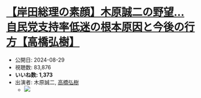 # [【岸田総理の素顔】木原誠二の野望...自民党支持率低迷の根本原因と今後の行方【高橋弘樹】](https://www.youtube.com/watch?v=XasgM4vhU9I)
-   公開日: 2024-08-29
-   視聴数: 83,876
-   **いいね数: 1,373**
-   出演者: 木原誠二, [高橋弘樹](/rehacq_fan/people/高橋弘樹 "wikilink")
    - [![](https://img.youtube.com/vi/XasgM4vhU9I/hqdefault.jpg)](https://www.youtube.com/watch?v=XasgM4vhU9I)
